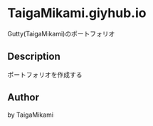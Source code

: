 # TaigaMikami.giyhub.io

Gutty(TaigaMikami)のポートフォリオ

## Description

ポートフォリオを作成する

## Author

by TaigaMikami


